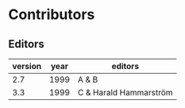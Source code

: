 # Contributors

## Editors

version | year | editors
 --- | --- | ---
2.7 | 1999 | A & B
3.3 | 1999 | C & Harald Hammarström
